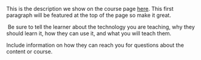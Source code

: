This is the description we show on the course page [here](https://lab.github.com/dzeyelid/learninglab-required-reviewers-by-environments). This first paragraph will be featured at the top of the page so make it great.
​

​
Be sure to tell the learner about the technology you are teaching, why they should learn it, how they can use it, and what you will teach them.
​


Include information on how they can reach you for questions about the content or course. 